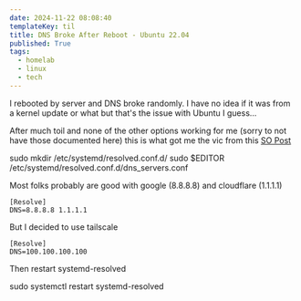 ```yaml
---
date: 2024-11-22 08:08:40
templateKey: til
title: DNS Broke After Reboot - Ubuntu 22.04
published: True
tags:
  - homelab
  - linux
  - tech
---
```


I rebooted by server and DNS broke randomly. I have no idea if it was from a kernel update or what but that's the issue with Ubuntu I guess...

After much toil and none of the other options working for me (sorry to not have those documented here) this is what got me the vic from this [SO Post](https://askubuntu.com/questions/1406827/how-to-set-dns-on-ubuntu-22-04-when-you-have-no-netplan-config)

sudo mkdir /etc/systemd/resolved.conf.d/
sudo $EDITOR /etc/systemd/resolved.conf.d/dns_servers.conf

Most folks probably are good with google (8.8.8.8) and cloudflare (1.1.1.1)

```
[Resolve]
DNS=8.8.8.8 1.1.1.1
```

But I decided to use tailscale

```
[Resolve]
DNS=100.100.100.100
```

Then restart systemd-resolved

sudo systemctl restart systemd-resolved
